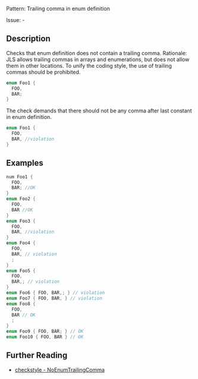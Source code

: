 Pattern: Trailing comma in enum definition

Issue: -

## Description

Checks that enum definition does not contain a trailing comma. Rationale: JLS allows trailing commas in arrays and enumerations, but does not allow them in other locations. To unify the coding style, the use of trailing commas should be prohibited.

```java
enum Foo1 {
  FOO,
  BAR;
}
```

The check demands that there should not be any comma after last constant in enum definition.

```java
enum Foo1 {
  FOO,
  BAR, //violation
}
```

## Examples

```java
num Foo1 {
  FOO,
  BAR; //OK
}
enum Foo2 {
  FOO,
  BAR //OK
}
enum Foo3 {
  FOO,
  BAR, //violation
}
enum Foo4 {
  FOO,
  BAR, // violation
  ;
}
enum Foo5 {
  FOO,
  BAR,; // violation
}
enum Foo6 { FOO, BAR,; } // violation
enum Foo7 { FOO, BAR, } // violation
enum Foo8 {
  FOO,
  BAR // OK
  ;
}
enum Foo9 { FOO, BAR; } // OK
enum Foo10 { FOO, BAR } // OK
```

## Further Reading

* [checkstyle - NoEnumTrailingComma](https://checkstyle.sourceforge.io/checks/coding/noenumtrailingcomma.html#NoEnumTrailingComma)